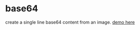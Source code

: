 # base64
create a single line base64 content from an image.
[demo here](http://akursat.github.io/base64.html)

